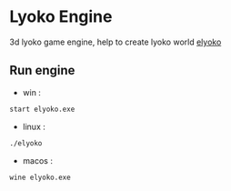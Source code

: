 # Lyoko Engine
3d lyoko game engine,
help to create lyoko world
[elyoko](https://oblerion.itch.io/elyoko)

## Run engine
- win :
```sh
start elyoko.exe
```
- linux :
```sh
./elyoko
```
- macos :
```sh
wine elyoko.exe
```
